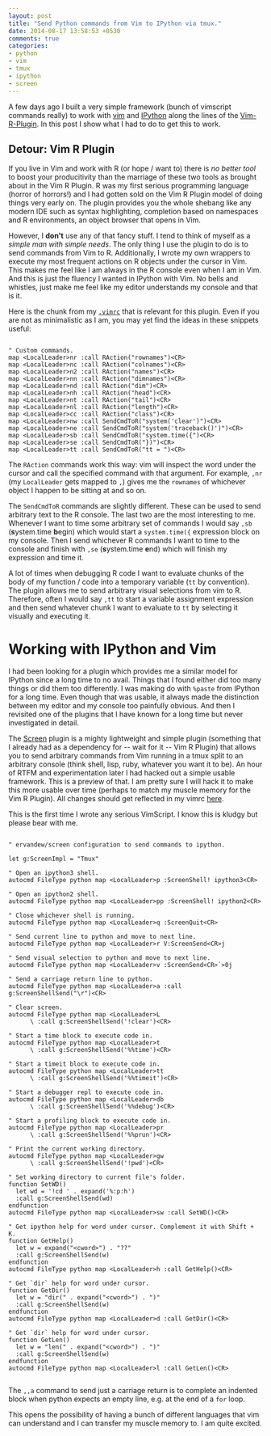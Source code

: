```yaml
---
layout: post
title: "Send Python commands from Vim to IPython via tmux."
date: 2014-08-17 13:58:53 +0530
comments: true
categories: 
- python
- vim
- tmux
- ipython
- screen
---
```


A few days ago I built a very simple framework (bunch of vimscript commands really) to work with [vim][vim] and [IPython][ipython] along the lines of the [Vim-R-Plugin][vimrplugin]. In this post I show what I had to do to get this to work.

<!--more-->

## Detour: Vim R Plugin

If you live in Vim and work with R (or hope / want to) there is *no better tool* to boost your producitivity than the marriage of these two tools as brought about in the Vim R Plugin. R was my first serious programming language (horror of horrors!) and I had gotten sold on the Vim R Plugin model of doing things very early on. The plugin provides you the whole shebang like any modern IDE such as syntax highlighting, completion based on namespaces and R environments, an object browser that opens in Vim.

However, I **don't** use any of that fancy stuff. I tend to think of myself as a _simple man with simple needs_. The only thing I use the plugin to do is to send commands from Vim to R. Additionally, I wrote my own wrappers to execute my most frequent actions on R objects under the cursor in Vim. This makes me feel like I am always in the R console even when I am in Vim. And this is just the fluency I wanted in IPython with Vim. No bells and whistles, just make me feel like my editor understands my console and that is it.

Here is the chunk from my [`.vimrc`][vimrc] that is relevant for this plugin. Even if you are not as minimalistic as I am, you may yet find the ideas in these snippets useful:


```vim

" Custom commands.
map <LocalLeader>nr :call RAction("rownames")<CR>
map <LocalLeader>nc :call RAction("colnames")<CR>
map <LocalLeader>n2 :call RAction("names")<CR>
map <LocalLeader>nn :call RAction("dimnames")<CR>
map <LocalLeader>nd :call RAction("dim")<CR>
map <LocalLeader>nh :call RAction("head")<CR>
map <LocalLeader>nt :call RAction("tail")<CR>
map <LocalLeader>nl :call RAction("length")<CR>
map <LocalLeader>cc :call RAction("class")<CR>
map <LocalLeader>nw :call SendCmdToR("system('clear')")<CR>
map <LocalLeader>ne :call SendCmdToR("system('traceback()')")<CR>
map <LocalLeader>sb :call SendCmdToR("system.time({")<CR>
map <LocalLeader>se :call SendCmdToR("})")<CR>
map <LocalLeader>tt :call SendCmdToR("tt = ")<CR>

```


The `RAction` commands work this way: vim will inspect the word under the cursor and call the specified command with that argument. For example, `,nr` (my `LocalLeader` gets mapped to `,`) gives me the `rownames` of whichever object I happen to be sitting at and so on.

The `SendCmdToR` commands are slightly different. These can be used to send arbitrary text to the R console. The last two are the most interesting to me. Whenever I want to time some arbitrary set of commands I would say `,sb` (**s**ystem.time **b**egin) which would start a `system.time({` expression block on my console. Then I send whichever R commands I want to time to the console and finish with `,se` (**s**ystem.time **e**nd) which will finish my expression and time it.

A lot of times when debugging R code I want to evaluate chunks of the body of my function / code into a temporary variable (`tt` by convention). The plugin allows me to send arbitrary visual selections from vim to R. Therefore, often I would say `,tt` to start a variable assignment expression and then send whatever chunk I want to evaluate to `tt` by selecting it visually and executing it.

# Working with IPython and Vim

I had been looking for a plugin which provides me a similar model for IPython since a long time to no avail. Things that I found either did too many things or did them too differently. I was making do with `%paste` from IPython for a long time. Even though that was usable, it always made the distinction between my editor and my console too painfully obvious. And then I revisited one of the plugins that I have known for a long time but never investigated in detail.

The [Screen][screen] plugin is a mighty lightweight and simple plugin (something that I already had as a dependency for -- wait for it -- Vim R Plugin) that allows you to send arbitrary commands from Vim running in a tmux split to an arbitrary console (think shell, lisp, ruby, whatever you want it to be). An hour of RTFM and experimentation later I had hacked out a simple usable framework. This is a preview of that. I am pretty sure I will hack it to make this more usable over time (perhaps to match my muscle memory for the Vim R Plugin). All changes should get reflected in my vimrc [here][vimrc].

This is the first time I wrote any serious VimScript. I know this is kludgy but please bear with me.


```vim

" ervandew/screen configuration to send commands to ipython.

let g:ScreenImpl = "Tmux"

" Open an ipython3 shell.
autocmd FileType python map <LocalLeader>p :ScreenShell! ipython3<CR>

" Open an ipython2 shell.
autocmd FileType python map <LocalLeader>pp :ScreenShell! ipython2<CR>

" Close whichever shell is running.
autocmd FileType python map <LocalLeader>q :ScreenQuit<CR>

" Send current line to python and move to next line.
autocmd FileType python map <LocalLeader>r V:ScreenSend<CR>j

" Send visual selection to python and move to next line.
autocmd FileType python map <LocalLeader>v :ScreenSend<CR>`>0j

" Send a carriage return line to python.
autocmd FileType python map <LocalLeader>a :call g:ScreenShellSend("\r")<CR>

" Clear screen.
autocmd FileType python map <LocalLeader>L
      \ :call g:ScreenShellSend('!clear')<CR>

" Start a time block to execute code in.
autocmd FileType python map <LocalLeader>t
      \ :call g:ScreenShellSend('%%time')<CR>

" Start a timeit block to execute code in.
autocmd FileType python map <LocalLeader>tt
      \ :call g:ScreenShellSend('%%timeit')<CR>

" Start a debugger repl to execute code in.
autocmd FileType python map <LocalLeader>db
      \ :call g:ScreenShellSend('%%debug')<CR>

" Start a profiling block to execute code in.
autocmd FileType python map <LocalLeader>pr
      \ :call g:ScreenShellSend('%%prun')<CR>

" Print the current working directory.
autocmd FileType python map <LocalLeader>gw
      \ :call g:ScreenShellSend('!pwd')<CR>

" Set working directory to current file's folder.
function SetWD()
  let wd = '!cd ' . expand('%:p:h')
  :call g:ScreenShellSend(wd)
endfunction
autocmd FileType python map <LocalLeader>sw :call SetWD()<CR>

" Get ipython help for word under cursor. Complement it with Shift + K.
function GetHelp()
  let w = expand("<cword>") . "??"
  :call g:ScreenShellSend(w)
endfunction
autocmd FileType python map <LocalLeader>h :call GetHelp()<CR>

" Get `dir` help for word under cursor.
function GetDir()
  let w = "dir(" . expand("<cword>") . ")"
  :call g:ScreenShellSend(w)
endfunction
autocmd FileType python map <LocalLeader>d :call GetDir()<CR>

" Get `dir` help for word under cursor.
function GetLen()
  let w = "len(" . expand("<cword>") . ")"
  :call g:ScreenShellSend(w)
endfunction
autocmd FileType python map <LocalLeader>l :call GetLen()<CR>


```


The `,,a` command to send just a carriage return is to complete an indented block when python expects an empty line, e.g. at the end of a `for` loop.

This opens the possibility of having a bunch of different languages that vim can understand and I can transfer my muscle memory to. I am quite excited.

<!--links-->
[vim]: http://en.wikipedia.org/wiki/Vim_%28text_editor%29
[ipython]: http://en.wikipedia.org/wiki/IPython
[vimrplugin]: https://github.com/vim-scripts/Vim-R-plugin
[vimrc]: https://github.com/akhilsbehl/configs/blob/master/vimrc
[screen]: https://github.com/ervandew/screen
